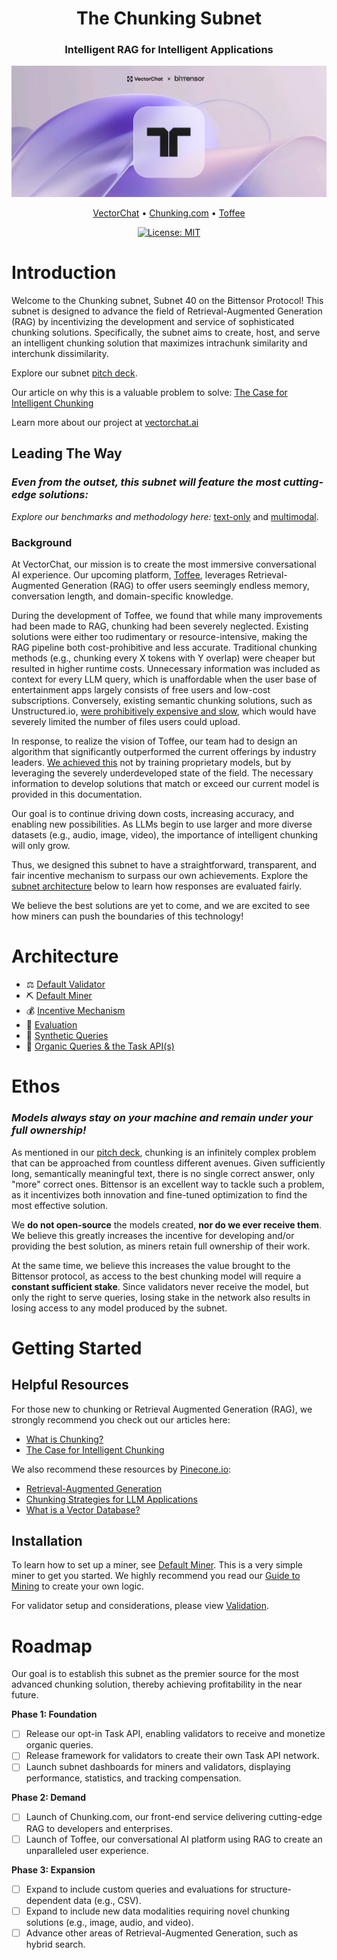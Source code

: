 <div align="center">

# **The Chunking Subnet** <!-- omit in toc -->
### Intelligent RAG for Intelligent Applications <!-- omit in toc -->

![hero](./assets/title.png)



[VectorChat](https://vectorchat.ai) • [Chunking.com](https://chunking.com) • [Toffee](https://medium.com/@vectorchat/introducing-toffee-a-new-era-in-conversational-ai-cfd09c6648ae)

[![License: MIT](https://img.shields.io/badge/License-MIT-yellow.svg)](https://opensource.org/licenses/MIT) 



</div>

# Introduction

Welcome to the Chunking subnet, Subnet 40 on the Bittensor Protocol! This subnet is designed to advance the field of Retrieval-Augmented Generation (RAG) by incentivizing the development and service of sophisticated chunking solutions. Specifically, the subnet aims to create, host, and serve an intelligent chunking solution that maximizes intrachunk similarity and interchunk dissimilarity.

Explore our subnet [pitch deck](https://x.vectorchat.ai/chunking_pitch_deck.pdf).

Our article on why this is a valuable problem to solve: [The Case for Intelligent Chunking](https://medium.com/@vectorchat/the-case-for-intelligent-chunking-3f903aa3a72c)

Learn more about our project at [vectorchat.ai](https://vectorchat.ai)

## Leading The Way

### *Even from the outset, this subnet will feature the most cutting-edge solutions:*

*Explore our benchmarks and methodology here:* [text-only](https://github.com/VectorChat/text-chunking-benchmarks/blob/main/benchmark.ipynb) and [multimodal](https://github.com/VectorChat/chunking_benchmarks).

### Background

At VectorChat, our mission is to create the most immersive conversational AI experience. Our upcoming platform, [Toffee](https://medium.com/@vectorchat/introducing-toffee-a-new-era-in-conversational-ai-cfd09c6648ae), leverages Retrieval-Augmented Generation (RAG) to offer users seemingly endless memory, conversation length, and domain-specific knowledge.

During the development of Toffee, we found that while many improvements had been made to RAG, chunking had been severely neglected. Existing solutions were either too rudimentary or resource-intensive, making the RAG pipeline both cost-prohibitive and less accurate. Traditional chunking methods (e.g., chunking every X tokens with Y overlap) were cheaper but resulted in higher runtime costs. Unnecessary information was included as context for every LLM query, which is unaffordable when the user base of entertainment apps largely consists of free users and low-cost subscriptions. Conversely, existing semantic chunking solutions, such as Unstructured.io, [were prohibitively expensive and slow](https://github.com/VectorChat/chunking_benchmarks), which would have severely limited the number of files users could upload.

In response, to realize the vision of Toffee, our team had to design an algorithm that significantly outperformed the current offerings by industry leaders. [We achieved this](https://github.com/VectorChat/chunking_benchmarks) not by training proprietary models, but by leveraging the severely underdeveloped state of the field. The necessary information to develop solutions that match or exceed our current model is provided in this documentation.

Our goal is to continue driving down costs, increasing accuracy, and enabling new possibilities. As LLMs begin to use larger and more diverse datasets (e.g., audio, image, video), the importance of intelligent chunking will only grow.

Thus, we designed this subnet to have a straightforward, transparent, and fair incentive mechanism to surpass our own achievements. Explore the [subnet architecture](#architecture) below to learn how responses are evaluated fairly.

We believe the best solutions are yet to come, and we are excited to see how miners can push the boundaries of this technology! 

# Architecture
* ⚖️ [Default Validator](./docs/validator.md)
* ⛏️ [Default Miner](./docs/default_miner.md)
* 💰 [Incentive Mechanism](./docs/incentive_mechanism.md)
* 📝 [Evaluation](./docs/evaluation.md)
* 🧪 [Synthetic Queries](./docs/synthetic.md)
* 🌱 [Organic Queries & the Task API(s)](./docs/organic.md)

# Ethos
### *Models always stay on your machine and remain under your full ownership!*

As mentioned in our [pitch deck](https://x.vectorchat.ai/chunking_pitch_deck.pdf), chunking is an infinitely complex problem that can be approached from countless different avenues. Given sufficiently long, semantically meaningful text, there is no single correct answer, only "more" correct ones. Bittensor is an excellent way to tackle such a problem, as it incentivizes both innovation and fine-tuned optimization to find the most effective solution.

We **do not open-source** the models created, **nor do we ever receive them**. We believe this greatly increases the incentive for developing and/or providing the best solution, as miners retain full ownership of their work.

At the same time, we believe this increases the value brought to the Bittensor protocol, as access to the best chunking model will require a **constant sufficient stake**. Since validators never receive the model, but only the right to serve queries, losing stake in the network also results in losing access to any model produced by the subnet.

# Getting Started

## Helpful Resources
For those new to chunking or Retrieval Augmented Generation (RAG), we strongly recommend you check out our articles here:

* [What is Chunking?](./docs/chunking.md)
* [The Case for Intelligent Chunking](https://medium.com/@vectorchat/the-case-for-intelligent-chunking-3f903aa3a72c)

We also recommend these resources by [Pinecone.io](https://www.pinecone.io/):
* [Retrieval-Augmented Generation](https://www.pinecone.io/learn/retrieval-augmented-generation/)
* [Chunking Strategies for LLM Applications](https://www.pinecone.io/learn/chunking-strategies/)
* [What is a Vector Database?](https://www.pinecone.io/learn/vector-database/)

## Installation

To learn how to set up a miner, see [Default Miner](./docs/default_miner.md). This is a very simple miner to get you started. We highly recommend you read our [Guide to Mining](./docs/miner_guide.md) to create your own logic.

For validator setup and considerations, please view [Validation](./docs/validator.md).

# Roadmap

Our goal is to establish this subnet as the premier source for the most advanced chunking solution, thereby achieving profitability in the near future.

**Phase 1: Foundation** 
- [ ] Release our opt-in Task API, enabling validators to receive and monetize organic queries.
- [ ] Release framework for validators to create their own Task API network.
- [ ] Launch subnet dashboards for miners and validators, displaying performance, statistics, and tracking compensation.

**Phase 2: Demand**
- [ ] Launch of Chunking.com, our front-end service delivering cutting-edge RAG to developers and enterprises.
- [ ] Launch of Toffee, our conversational AI platform using RAG to create an unparalleled user experience.

**Phase 3: Expansion**
- [ ] Expand to include custom queries and evaluations for structure-dependent data (e.g., CSV).
- [ ] Expand to include new data modalities requiring novel chunking solutions (e.g., image, audio, and video).
- [ ] Advance other areas of Retrieval-Augmented Generation, such as hybrid search.

